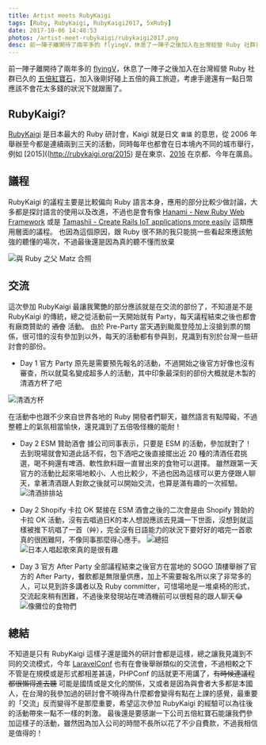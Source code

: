 ```yaml
---
title: Artist meets RubyKaigi
tags: [Ruby, RubyKaigi, RubyKaigi2017, 5xRuby]
date: 2017-10-06 14:48:53
photos: /artist-meet-rubykaigi/rubykaigi2017.png
desc: 前一陣子離開待了兩年多的 flyingV，休息了一陣子之後加入在台灣經營 Ruby 社群已久的五倍紅寶石，加入後剛好碰上五倍的員工旅遊，考慮手邊還有一點日幣應該不會花太多錢的狀況下就跟團了。
---
```

前一陣子離開待了兩年多的 [flyingV](https://www.flyingv.cc)，休息了一陣子之後加入在台灣經營 Ruby 社群已久的 [五倍紅寶石](https:://5xruby.tw)，加入後剛好碰上五倍的員工旅遊，考慮手邊還有一點日幣應該不會花太多錢的狀況下就跟團了。

## RubyKaigi?
[RubyKaigi](http://rubykaigi.org) 是日本最大的 Ruby 研討會，Kaigi 就是日文 `會議` 的意思，從 2006 年舉辦至今都是連續兩到三天的活動，同時每年也都會在日本境內不同的城市舉行，例如 [2015]((http://rubykaigi.org/2015) 是在東京、[2016](http://rubykaigi.org/2016) 在京都、今年在廣島。

<!-- more -->

## 議程
RubyKaigi 的議程主要是比較偏向 Ruby 語言本身，應用的部分比較少做討論，大多都是探討語言的使用以及改進，不過也是會有像 [Hanami - New Ruby Web Framework](http://rubykaigi.org/2017/presentations/anton_davydov.html) 或是 [Tamashii - Create Rails IoT applications more easily](http://rubykaigi.org/2017/presentations/lctseng.html) 這類應用層面的議程。
也因為這個原因，跟 Ruby 很不熟的我只能挑一些看起來應該勉強的聽懂的場次，不過最後還是因為真的聽不懂而放棄

![與 Ruby 之父 Matz 合照](/artist-meet-rubykaigi/matz.jpg)

## 交流
這次參加 RubyKaigi 最讓我驚艷的部分應該就是在交流的部份了，不知道是不是 RubyKaigi 的傳統，總之從活動前一天開始就有 Party，每天議程結束之後也都會有廠商贊助的 ~~酒會~~ 活動。
由於 Pre-Party 當天遇到颱風登陸加上沒搶到票的關係，很可惜的沒有參加到以外，每天的活動都有參與到，見識到有別於台灣一些研討會的部份。

* Day 1 官方 Party
原先是需要預先報名的活動，不過開始之後官方好像也沒有審查，所以就莫名變成超多人的活動，其中印象最深刻的部份大概就是木製的清酒方杯了吧

![清酒方杯](/artist-meet-rubykaigi/cup.png)

在活動中也跟不少來自世界各地的 Ruby 開發者們聊天，雖然語言有點障礙，不過整體上的氣氛相當愉快，還見識到了五倍吸怪機的能耐！

* Day 2 ESM 贊助酒會
據公司同事表示，只要是 ESM 的活動，參加就對了！去到現場就會知道此話不假，包下酒吧之後直接擺出近 20 種的清酒任君挑選，喝不夠還有啤酒、軟性飲料跟一直冒出來的食物可以選擇。
雖然跟第一天官方的活動比起來場地較小、人也比較少，不過也因為這樣可以更方便跟人聊天，拿著清酒跟人對飲之後就可以開始交流，也算是滿有趣的一次經驗。
![清酒排排站](/artist-meet-rubykaigi/sake.jpg)

* Day 2 Shopify 卡拉 OK
緊接在 ESM 酒會之後的二次會是由 Shopify 贊助的卡拉 OK 活動，沒有去唱過日K的本人想說應該去見識一下世面，沒想到就這樣被推下坑唱了一首（艸），完全沒有日語能力的狀況下要好好的唱完一首歌真的很困難阿，不像同事那麼得心應手。
![總招](/artist-meet-rubykaigi/ryudoawaru.jpg)
![日本人唱起歌來真的是很有趣](/artist-meet-rubykaigi/karaoke.gif)

* Day 3 官方 After Party
全部議程結束之後官方在當地的 SOGO 頂樓舉辦了官方的 After Party，餐飲都是無限量供應，加上不需要報名所以來了非常多的人，可以見到許多講者以及 Ruby committer，可惜場地是一堆桌椅的形式，交流起來稍有困難，不過後來發現站在啤酒機前可以很輕易的跟人聊天😂
![像攤位的食物們](/artist-meet-rubykaigi/booth.jpg)

## 總結
不知道是只有 RubyKaigi 這樣子還是國外的研討會都是這樣，總之讓我見識到不同的交流模式，今年 [LaravelConf](https://laravelconf.tw/zh-TW) 也有在會後舉辦類似的交流會，不過相較之下不管是在規模或是形式都相差甚遠，PHPConf 的話就更不用講了，~~有時候連議程都很懶得進去聽~~
可能是國情或是文化的關係，又或者是因為與會者大多都是本國人，在台灣的我參加過的研討會不曉得為什麼都會變得有點在上課的感覺，最重要的「交流」反而變得不是那麼重要，希望這次參加 RubyKaigi 的經驗可以為往後的活動帶來一點不一樣的刺激。
最後還是要感謝一下公司五倍紅寶石能讓我們參加這樣子的活動，雖然因為加入公司的時間不長所以花了不少自費款，不過我相信是值得的！
